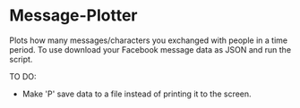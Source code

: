 # Message-Plotter

Plots how many messages/characters you exchanged with people in a time period.
To use download your Facebook message data as JSON and run the script.

TO DO:
* Make 'P' save data to a file instead of printing it to the screen.